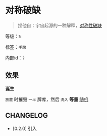 # 对称破缺

> 捏他自：宇宙起源的一种解释，[对称性破缺](https://zh.wikipedia.org/wiki/%E5%AF%B9%E7%A7%B0%E6%80%A7%E7%A0%B4%E7%BC%BA)

等级：`5`

标签：`手牌`

内部id：`?`

## 效果

**诞生**

`放置` 时摧毁 `一半` 牌库，然后 `洗入` **等量** [随机](../卡牌组/随机.md)

## CHANGELOG

- [0.2.0] 引入
